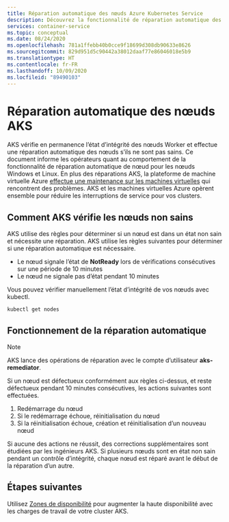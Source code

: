 ```yaml
---
title: Réparation automatique des nœuds Azure Kubernetes Service
description: Découvrez la fonctionnalité de réparation automatique des nœuds et la façon dont AKS corrige les nœuds Worker endommagés.
services: container-service
ms.topic: conceptual
ms.date: 08/24/2020
ms.openlocfilehash: 781a1ffebb40b0cce9f18699d308db90633e8626
ms.sourcegitcommit: 829d951d5c90442a38012daaf77e86046018e5b9
ms.translationtype: HT
ms.contentlocale: fr-FR
ms.lasthandoff: 10/09/2020
ms.locfileid: "89490103"
---
```

# <a name="azure-kubernetes-service-aks-node-auto-repair"></a>Réparation automatique des nœuds AKS

AKS vérifie en permanence l’état d’intégrité des nœuds Worker et effectue une réparation automatique des nœuds s’ils ne sont pas sains. Ce document informe les opérateurs quant au comportement de la fonctionnalité de réparation automatique de nœud pour les nœuds Windows et Linux. En plus des réparations AKS, la plateforme de machine virtuelle Azure [effectue une maintenance sur les machines virtuelles][vm-updates] qui rencontrent des problèmes. AKS et les machines virtuelles Azure opèrent ensemble pour réduire les interruptions de service pour vos clusters.

## <a name="how-aks-checks-for-unhealthy-nodes"></a>Comment AKS vérifie les nœuds non sains

AKS utilise des règles pour déterminer si un nœud est dans un état non sain et nécessite une réparation. AKS utilise les règles suivantes pour déterminer si une réparation automatique est nécessaire.

* Le nœud signale l’état de **NotReady** lors de vérifications consécutives sur une période de 10 minutes
* Le nœud ne signale pas d’état pendant 10 minutes

Vous pouvez vérifier manuellement l’état d’intégrité de vos nœuds avec kubectl.

```
kubectl get nodes
```

## <a name="how-automatic-repair-works"></a>Fonctionnement de la réparation automatique

> [!Note]
> AKS lance des opérations de réparation avec le compte d’utilisateur **aks-remediator**.

Si un nœud est défectueux conformément aux règles ci-dessus, et reste défectueux pendant 10 minutes consécutives, les actions suivantes sont effectuées.

1. Redémarrage du nœud
1. Si le redémarrage échoue, réinitialisation du nœud
1. Si la réinitialisation échoue, création et réinitialisation d’un nouveau nœud

Si aucune des actions ne réussit, des corrections supplémentaires sont étudiées par les ingénieurs AKS. Si plusieurs nœuds sont en état non sain pendant un contrôle d’intégrité, chaque nœud est réparé avant le début de la réparation d’un autre.

## <a name="next-steps"></a>Étapes suivantes

Utilisez [Zones de disponibilité][availability-zones] pour augmenter la haute disponibilité avec les charges de travail de votre cluster AKS.

<!-- LINKS - External -->

<!-- LINKS - Internal -->
[availability-zones]: ./availability-zones.md
[vm-updates]: ../virtual-machines/maintenance-and-updates.md
